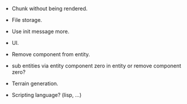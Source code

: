 - Chunk without being rendered.

- File storage.

- Use init message more.

- UI.

- Remove component from entity.

- sub entities via entity component zero in entity or remove component zero?

- Terrain generation.

- Scripting language? (lisp, ...)
